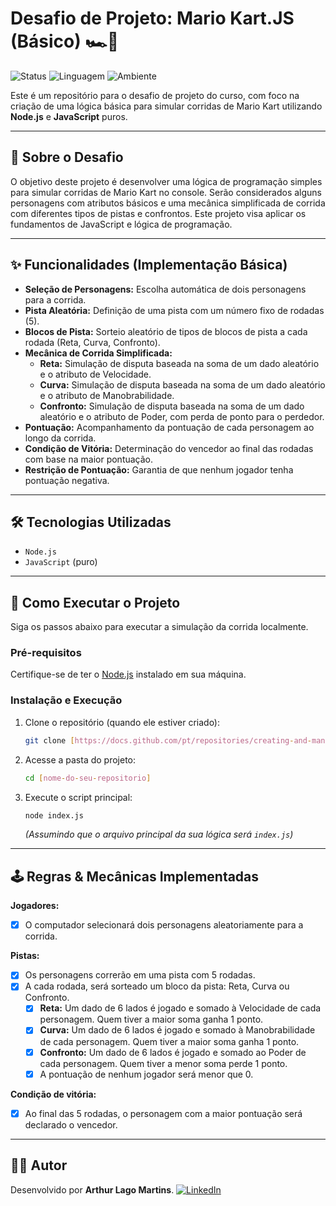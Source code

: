 # Desafio de Projeto: Mario Kart.JS (Básico) 🏎️💨

![Status](https://img.shields.io/badge/status-concluído-green)
![Linguagem](https://img.shields.io/badge/linguagem-JavaScript-yellow?logo=javascript)
![Ambiente](https://img.shields.io/badge/ambiente-Node.js-green?logo=node.js)

Este é um repositório para o desafio de projeto do curso, com foco na criação de uma lógica básica para simular corridas de Mario Kart utilizando **Node.js** e **JavaScript** puros.

***

## 🏁 Sobre o Desafio

O objetivo deste projeto é desenvolver uma lógica de programação simples para simular corridas de Mario Kart no console. Serão considerados alguns personagens com atributos básicos e uma mecânica simplificada de corrida com diferentes tipos de pistas e confrontos. Este projeto visa aplicar os fundamentos de JavaScript e lógica de programação.

***

## ✨ Funcionalidades (Implementação Básica)

-   **Seleção de Personagens:** Escolha automática de dois personagens para a corrida.
-   **Pista Aleatória:** Definição de uma pista com um número fixo de rodadas (5).
-   **Blocos de Pista:** Sorteio aleatório de tipos de blocos de pista a cada rodada (Reta, Curva, Confronto).
-   **Mecânica de Corrida Simplificada:**
    -   **Reta:** Simulação de disputa baseada na soma de um dado aleatório e o atributo de Velocidade.
    -   **Curva:** Simulação de disputa baseada na soma de um dado aleatório e o atributo de Manobrabilidade.
    -   **Confronto:** Simulação de disputa baseada na soma de um dado aleatório e o atributo de Poder, com perda de ponto para o perdedor.
-   **Pontuação:** Acompanhamento da pontuação de cada personagem ao longo da corrida.
-   **Condição de Vitória:** Determinação do vencedor ao final das rodadas com base na maior pontuação.
-   **Restrição de Pontuação:** Garantia de que nenhum jogador tenha pontuação negativa.

***

## 🛠️ Tecnologias Utilizadas

-   `Node.js`
-   `JavaScript` (puro)

***

## 🚀 Como Executar o Projeto

Siga os passos abaixo para executar a simulação da corrida localmente.

### Pré-requisitos

Certifique-se de ter o [Node.js](https://nodejs.org/en/) instalado em sua máquina.

### Instalação e Execução

1.  Clone o repositório (quando ele estiver criado):
    ```bash
    git clone [https://docs.github.com/pt/repositories/creating-and-managing-repositories/quickstart-for-repositories](https://docs.github.com/pt/repositories/creating-and-managing-repositories/quickstart-for-repositories)
    ```

2.  Acesse a pasta do projeto:
    ```bash
    cd [nome-do-seu-repositorio]
    ```

3.  Execute o script principal:
    ```bash
    node index.js
    ```
    *(Assumindo que o arquivo principal da sua lógica será `index.js`)*

***

## 🕹️ Regras & Mecânicas Implementadas

**Jogadores:**

-   [x] O computador selecionará dois personagens aleatoriamente para a corrida.

**Pistas:**

-   [x] Os personagens correrão em uma pista com 5 rodadas.
-   [x] A cada rodada, será sorteado um bloco da pista: Reta, Curva ou Confronto.
    -   [x] **Reta:** Um dado de 6 lados é jogado e somado à Velocidade de cada personagem. Quem tiver a maior soma ganha 1 ponto.
    -   [x] **Curva:** Um dado de 6 lados é jogado e somado à Manobrabilidade de cada personagem. Quem tiver a maior soma ganha 1 ponto.
    -   [x] **Confronto:** Um dado de 6 lados é jogado e somado ao Poder de cada personagem. Quem tiver a menor soma perde 1 ponto.
    -   [x] A pontuação de nenhum jogador será menor que 0.

**Condição de vitória:**

-   [x] Ao final das 5 rodadas, o personagem com a maior pontuação será declarado o vencedor.

***

## 👨‍💻 Autor


Desenvolvido por **Arthur Lago Martins**.
[![LinkedIn](https://img.shields.io/badge/LinkedIn-0077B5?style=for-the-badge&logo=linkedin&logoColor=white)](https://www.linkedin.com/in/arthur-martins-510b36235/)
